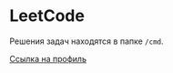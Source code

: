 # LeetCode

Решения задач находятся в папке `/cmd`.

[Ссылка на профиль](https://leetcode.com/u/monsavile)
